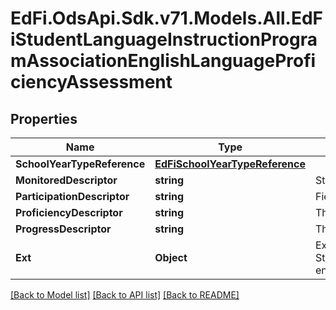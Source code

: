 # EdFi.OdsApi.Sdk.v71.Models.All.EdFiStudentLanguageInstructionProgramAssociationEnglishLanguageProficiencyAssessment

## Properties

Name | Type | Description | Notes
------------ | ------------- | ------------- | -------------
**SchoolYearTypeReference** | [**EdFiSchoolYearTypeReference**](EdFiSchoolYearTypeReference.md) |  | 
**MonitoredDescriptor** | **string** | Student is monitored on content achievement who are no longer receiving services. | [optional] 
**ParticipationDescriptor** | **string** | Field indicating the participation in the yearly English language assessment. | [optional] 
**ProficiencyDescriptor** | **string** | The proficiency level for the yearly English language assessment. | [optional] 
**ProgressDescriptor** | **string** | The yearly progress or growth from last year&#39;s assessment. | [optional] 
**Ext** | **Object** | Extensions to the StudentLanguageInstructionProgramAssociationEnglishLanguageProficiencyAssessment entity. | [optional] 

[[Back to Model list]](../../README.md#documentation-for-models) [[Back to API list]](../../README.md#documentation-for-api-endpoints) [[Back to README]](../../README.md)

